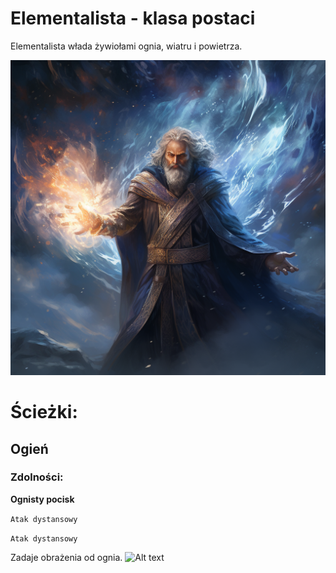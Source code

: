 # Elementalista - klasa postaci

Elementalista włada żywiołami ognia, wiatru i powietrza.

![Alt text](klasa-elementalista.png)

# Ścieżki:

## Ogień

### Zdolności:

**Ognisty pocisk**

`Atak dystansowy`

`Atak dystansowy`

Zadaje obrażenia od ognia.
![Alt text](klasa-elementalista-ognisty-pocisk.png)
